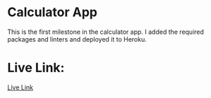 # Calculator App
This is the first milestone in the calculator app. I added the required packages and linters and deployed it to Heroku.

# Live Link:
[Live Link](https://dry-crag-03357.herokuapp.com/)
